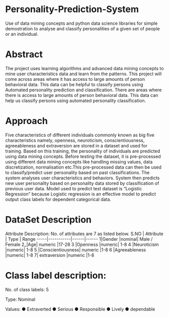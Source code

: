 # Personality-Prediction-System

 Use of data mining concepts and python data science libraries for simple demostration to analyse and classify personalities of a given set of people or an individual.
 
 # Abstract 
 
The project uses learning algorithms and advanced data mining concepts to mine user characteristics data and learn from the patterns. This project will come across areas where it has access to large amounts of person behavioral data. This data can be helpful to classify persons using Automated personality prediction and classification. There are areas where there is access to large amounts of person behavioral data. This data can help us classify persons using automated personality classification.
 
 # Approach 
 
Five characteristics of different individuals commonly known as big five characteristics namely, openness, neuroticism, conscientiousness, agreeableness and extraversion are stored in a dataset and used for training. Based on this training, the personality of individuals are predicted using data mining concepts. Before testing the dataset, it is pre-processed using different data mining concepts like handling missing values, data discretization, normalisation etc.This pre-processed data can then be used to classify/predict user personality based on past classifications. The system analyses user characteristics and behaviors. System then predicts new user personality based on personality data stored by classification of previous user data.
Model used to predict test dataset is “Logistic Regression” because Logistic regression is an effective model to predict output class labels for dependent categorical data.

# DataSet Description 
Attribute Description: No. of attributes are 7 as listed below.
S.NO | Attribute | Type | Range 
-----|-----------|------|------
1|Gender	|nominal|	Male / Female
2_|Age|	numeric	|17-28
3	|Openness	|numeric|	1-8
4	|Neuroticism	|numeric|	1-8
5	|Conscientiousness|	numeric	|1-8
6	|Agreeableness	|numeric|	1-8
7|	extraversion	|numeric	|1-8



# Class label description:

No. of class labels: 5

Type: Nominal

Values: 
● Extraverted
● Serious 
● Responsible 
● Lively
● dependable
